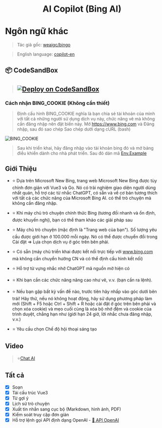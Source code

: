 <h1 align="center">AI Copilot (Bing AI)</h1>

# Ngôn ngữ khác
> Tác giả gốc: [weaigc/bingo](https://github.com/weaigc/bingo)

> English language: [copilot-en](https://github.com/chokiproai/copilot-en)

## 📦 CodeSandBox
> ## [![Deploy on CodeSandBox](https://codesandbox.io/static/img/play-codesandbox.svg)](https://codesandbox.io/p/github/chokiproai/copilot-vn/master)

### Cách nhận BING_COOKIE (Không cần thiết)

> Định cấu hình BING_COOKIE nghĩa là bạn chia sẻ tài khoản của mình với tất cả những người sử dụng dịch vụ này, chức năng vẽ mà không cần đăng nhập nên đặt biến này. Mở https://www.bing.com và Đăng nhập, sau đó sao chép Sao chép dưới dạng cURL (bash)

![BING_COOKIE](https://github-production-user-asset-6210df.s3.amazonaws.com/128912789/283979541-9ddecd5c-4fd4-41e8-b699-dbb185242757.png)

> Sau khi triển khai, hãy đăng nhập vào tài khoản bing đó và mở bảng điều khiển dành cho nhà phát triển. Sau đó dán mã <a href="/.env.example">Env.Example</a>

## Giới Thiệu
- ⭐ Dựa trên Microsoft New Bing, trang web Microsoft New Bing được tùy chỉnh đơn giản với Vue3 và Go. Nó có trải nghiệm giao diện người dùng nhất quán, hỗ trợ các từ nhắc ChatGPT, có sẵn và về cơ bản tương thích với tất cả các chức năng của Microsoft Bing AI. có thể trò chuyện mà không cần đăng nhập.

- ⭐ Khi máy chủ trò chuyện chính thức Bing (tương đối nhanh và ổn định, được khuyến nghị), bạn có thể tham khảo các giải pháp sau

- ⭐ Máy chủ trò chuyện (mặc định là "Trang web của bạn"). Số lượng yêu cầu được giới hạn ở 100.000 mỗi ngày. Nó có thể được chuyển đổi trong Cài đặt => Lựa chọn dịch vụ ở góc trên bên phải.

- ⭐ Có sẵn (máy chủ triển khai được kết nối trực tiếp với www.bing.com mà không cần chuyển hướng CN và có thể định cấu hình kết nối)

- ⭐ Hỗ trợ từ vựng nhắc nhở ChatGPT mã nguồn mở hiện có

- ⭐ Khi bạn cần các chức năng nâng cao như vẽ, v.v. (bạn cần ra lệnh).

- ⭐ Nếu bạn gặp bất kỳ vấn đề nào, trước tiên hãy nhấp vào góc dưới bên trái! Hãy thử, nếu nó không hoạt động, hãy sử dụng phương pháp làm mới (Shift + F5 hoặc Ctrl + Shift + R hoặc cài đặt ở góc trên bên phải và chọn xóa cookie) và mẹo cuối cùng là xóa bộ nhớ đệm và cookie của trình duyệt, chẳng hạn như (giới hạn 24 giờ, lời nhắc chưa đăng nhập, v.v.)

- ⭐ Yêu cầu chọn Chế độ hội thoại sáng tạo

## Video

>⭐[Chat AI](https://onedrive.live.com/embed?resid=750758803F9E18F7%21169&authkey=!AGg5_c6ntyVBk0s)

## Tất cả

- [x] Soạn
- [x] Tái cấu trúc Vue3
- [x] Từ gợi ý
- [x] Lịch sử trò chuyện
- [x] Xuất tin nhắn sang cục bộ (Markdown, hình ảnh, PDF)
- [x] Kiểm soát truy cập đơn giản
- [x] Hỗ trợ lệnh gọi API định dạng OpenAI - [🤔 API OpenAI](https://github.com/chokiproai/copilot-vn/blob/master/API.md)